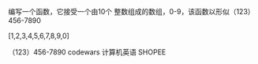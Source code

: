 编写一个函数，它接受一个由10个
整数组成的数组，0-9，该函数以形似（123）456-7890

[1,2,3,4,5,6,7,8,9,0]

（123）456-7890
codewars  计算机英语 SHOPEE